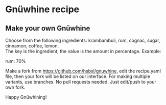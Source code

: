 # Gnüwhine recipe

## Make your own Gnüwhine
Choose from the following ingredients: krambambuli, rum, cognac, sugar, cinnamon, coffee, lemon.  
The key is the ingredient, the value is the amount in percentage. Example:

rum: 70%

Make a fork from https://github.com/hsbxl/gnuwhine, edit the recipe.yaml file,
then your fork will be listed on our interface.
For making multiple variants, use branches.
No pull requests needed. Just edit/push to your own fork.

Happy Gnüwhining!
